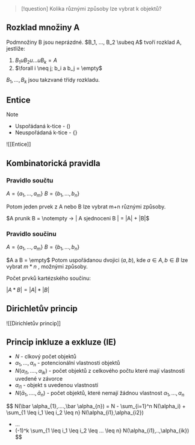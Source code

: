 
> [!question] 
> Kolika různými způsoby lze vybrat k objektů?

## Rozklad množiny A

Podmnožiny B jsou neprázdné.
$B_1, ..., B_2 \subeq A$ tvoří rozklad A, jestliže:

1) $B_1 u B_2 u ... u B_k = A$
2) $\forall i \neq j; b_i a b_j = \empty$

$B_1, ..., B_k$ jsou takzvané třídy rozkladu. 

## Entice

> [!note]
>- Uspořádaná k-tice - $()$
>- Neuspořádaná k-tice - $\{\}$

![[Entice]]

## Kombinatorická pravidla
### Pravidlo součtu

$A = \{a_1,...,a_m\}$
$B = \{b_1,...,b_n\}$

Potom jeden prvek z A nebo B lze vybrat m+n různými způsoby.

$A prunik B = \notempty -> | A sjednoceni B | = |A| + |B|$

### Pravidlo součinu

$A = \{a_1,...,a_m\}$
$B = \{b_1,...,b_n\}$

$A a B = \empty$
Potom uspořádanou dvojici $(a,b)$, kde $a \in A, b \in B$ lze vybrat $m*n$ , možnými způsoby.

Počet prvků kartézského součinu:

$|A*B| = |A|*|B|$

## Dirichletův princip
![[Dirichletův princip]]

## Princip inkluze a exkluze (IE)

- $N$ - clkový počet objektů
- $\alpha_1, ..., \alpha_n$ - potencionální vlastnosti objektů
- $N(\alpha_{i1},....,\alpha_{ik})$ - počet objektů z celkového počtu které mají vlastnosti uvedené v závorce
- $\alpha_{i1}$ - objekt s uvedenou vlastností
- $N(\bar \alpha_{1},....,\bar \alpha_{n})$ - počet objektů, které nemají žádnou vlastnost $\alpha_1, ...,\alpha_n$

$$
N(\bar \alpha_{1},....,\bar \alpha_{n}) = 
N - 
\sum_{i=1}^n N(\alpha_i) +
\sum_{1 \leq i_1 \leq i_2 \leq n} N(\alpha_{i1},\alpha_{i2})
+ ...
+ (-1)^k \sum_{1 \leq i_1 \leq i_2 \leq ... \leq n} N(\alpha_{i1},..,\alpha_{ik})
$$


